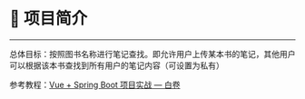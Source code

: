 # 🎉 项目简介

---

总体目标：按照图书名称进行笔记查找。即允许用户上传某本书的笔记，其他用户可以根据该本书查找到所有用户的笔记内容（可设置为私有）

参考教程：[Vue + Spring Boot 项目实战 — 白卷](https://blog.csdn.net/Neuf_Soleil/article/details/88925013)